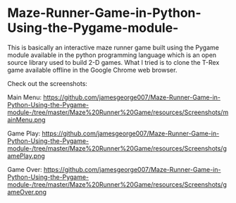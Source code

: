 # Maze-Runner-Game-in-Python-Using-the-Pygame-module-
This is basically an interactive maze runner game built using the Pygame module available in the python programming language which is an open source library used to build 2-D games. What I tried is to clone the T-Rex game available offline in the Google Chrome web browser.

Check out the screenshots:

Main Menu: https://github.com/jamesgeorge007/Maze-Runner-Game-in-Python-Using-the-Pygame-module-/tree/master/Maze%20Runner%20Game/resources/Screenshots/mainMenu.png

Game Play: https://github.com/jamesgeorge007/Maze-Runner-Game-in-Python-Using-the-Pygame-module-/tree/master/Maze%20Runner%20Game/resources/Screenshots/gamePlay.png


Game Over: https://github.com/jamesgeorge007/Maze-Runner-Game-in-Python-Using-the-Pygame-module-/tree/master/Maze%20Runner%20Game/resources/Screenshots/gameOver.png
